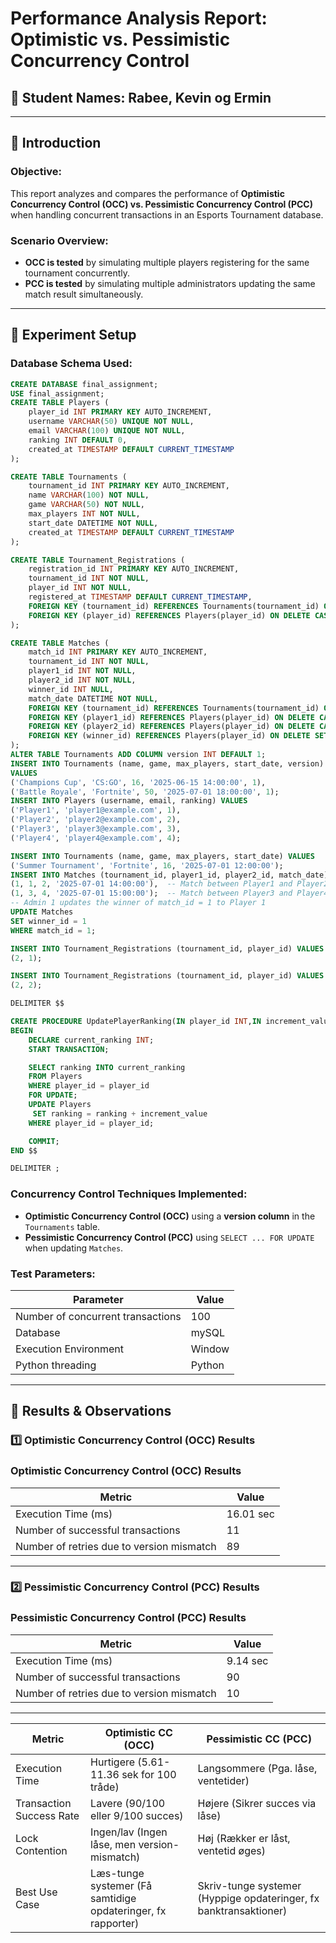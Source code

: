 # **Performance Analysis Report: Optimistic vs. Pessimistic Concurrency Control**

## **📝 Student Names: Rabee, Kevin og Ermin**

---

## **📌 Introduction**
### **Objective:**
This report analyzes and compares the performance of **Optimistic Concurrency Control (OCC) vs. Pessimistic Concurrency Control (PCC)** when handling concurrent transactions in an Esports Tournament database.

### **Scenario Overview:**
- **OCC is tested** by simulating multiple players registering for the same tournament concurrently.
- **PCC is tested** by simulating multiple administrators updating the same match result simultaneously.

---

## **📌 Experiment Setup**
### **Database Schema Used:**
```sql
CREATE DATABASE final_assignment;
USE final_assignment;
CREATE TABLE Players (
    player_id INT PRIMARY KEY AUTO_INCREMENT,
    username VARCHAR(50) UNIQUE NOT NULL,
    email VARCHAR(100) UNIQUE NOT NULL,
    ranking INT DEFAULT 0,
    created_at TIMESTAMP DEFAULT CURRENT_TIMESTAMP
);

CREATE TABLE Tournaments (
    tournament_id INT PRIMARY KEY AUTO_INCREMENT,
    name VARCHAR(100) NOT NULL,
    game VARCHAR(50) NOT NULL,
    max_players INT NOT NULL,
    start_date DATETIME NOT NULL,
    created_at TIMESTAMP DEFAULT CURRENT_TIMESTAMP
);

CREATE TABLE Tournament_Registrations (
    registration_id INT PRIMARY KEY AUTO_INCREMENT,
    tournament_id INT NOT NULL,
    player_id INT NOT NULL,
    registered_at TIMESTAMP DEFAULT CURRENT_TIMESTAMP,
    FOREIGN KEY (tournament_id) REFERENCES Tournaments(tournament_id) ON DELETE CASCADE,
    FOREIGN KEY (player_id) REFERENCES Players(player_id) ON DELETE CASCADE
);

CREATE TABLE Matches (
    match_id INT PRIMARY KEY AUTO_INCREMENT,
    tournament_id INT NOT NULL,
    player1_id INT NOT NULL,
    player2_id INT NOT NULL,
    winner_id INT NULL,
    match_date DATETIME NOT NULL,
    FOREIGN KEY (tournament_id) REFERENCES Tournaments(tournament_id) ON DELETE CASCADE,
    FOREIGN KEY (player1_id) REFERENCES Players(player_id) ON DELETE CASCADE,
    FOREIGN KEY (player2_id) REFERENCES Players(player_id) ON DELETE CASCADE,
    FOREIGN KEY (winner_id) REFERENCES Players(player_id) ON DELETE SET NULL
);
ALTER TABLE Tournaments ADD COLUMN version INT DEFAULT 1;
INSERT INTO Tournaments (name, game, max_players, start_date, version)
VALUES 
('Champions Cup', 'CS:GO', 16, '2025-06-15 14:00:00', 1),
('Battle Royale', 'Fortnite', 50, '2025-07-01 18:00:00', 1);
INSERT INTO Players (username, email, ranking) VALUES
('Player1', 'player1@example.com', 1),
('Player2', 'player2@example.com', 2),
('Player3', 'player3@example.com', 3),
('Player4', 'player4@example.com', 4);

INSERT INTO Tournaments (name, game, max_players, start_date) VALUES
('Summer Tournament', 'Fortnite', 16, '2025-07-01 12:00:00');
INSERT INTO Matches (tournament_id, player1_id, player2_id, match_date) VALUES
(1, 1, 2, '2025-07-01 14:00:00'),  -- Match between Player1 and Player2
(1, 3, 4, '2025-07-01 15:00:00');  -- Match between Player3 and Player4
-- Admin 1 updates the winner of match_id = 1 to Player 1
UPDATE Matches 
SET winner_id = 1 
WHERE match_id = 1;

INSERT INTO Tournament_Registrations (tournament_id, player_id) VALUES
(2, 1);

INSERT INTO Tournament_Registrations (tournament_id, player_id) VALUES
(2, 2);

DELIMITER $$

CREATE PROCEDURE UpdatePlayerRanking(IN player_id INT,IN increment_value INT)
BEGIN
    DECLARE current_ranking INT;
    START TRANSACTION;

    SELECT ranking INTO current_ranking 
    FROM Players 
    WHERE player_id = player_id 
    FOR UPDATE;
    UPDATE Players 
     SET ranking = ranking + increment_value
    WHERE player_id = player_id;

    COMMIT;
END $$

DELIMITER ;


```

### **Concurrency Control Techniques Implemented:**
- **Optimistic Concurrency Control (OCC)** using a **version column** in the `Tournaments` table.
- **Pessimistic Concurrency Control (PCC)** using `SELECT ... FOR UPDATE` when updating `Matches`.

### Test Parameters:

| Parameter                         | Value  |
|-----------------------------------|--------|
| Number of concurrent transactions | 100    |
| Database                          | mySQL  |
| Execution Environment             | Window |
| Python threading                  | Python |


---

## **📌 Results & Observations**

### **1️⃣ Optimistic Concurrency Control (OCC) Results**

### Optimistic Concurrency Control (OCC) Results
| Metric                                      | Value    |
|---------------------------------------------|---------|
| Execution Time (ms)                         | 16.01 sec |
| Number of successful transactions          | 11      |
| Number of retries due to version mismatch  | 89      |

---

### **2️⃣ Pessimistic Concurrency Control (PCC) Results**

### Pessimistic Concurrency Control (PCC) Results

| Metric                                      | Value    |
|---------------------------------------------|---------|
| Execution Time (ms)                         | 9.14 sec |
| Number of successful transactions          | 90      |
| Number of retries due to version mismatch  | 10      |


---

| Metric                     | Optimistic CC (OCC)                                | Pessimistic CC (PCC)                          |
|----------------------------|---------------------------------------------------|-----------------------------------------------|
| Execution Time             | Hurtigere (5.61-11.36 sek for 100 tråde)          | Langsommere (Pga. låse, ventetider)          |
| Transaction Success Rate   | Lavere (90/100 eller 9/100 succes)                | Højere (Sikrer succes via låse)              |
| Lock Contention           | Ingen/lav (Ingen låse, men version-mismatch)      | Høj (Rækker er låst, ventetid øges)         |
| Best Use Case              | Læs-tunge systemer (Få samtidige opdateringer, fx rapporter) | Skriv-tunge systemer (Hyppige opdateringer, fx banktransaktioner) |

